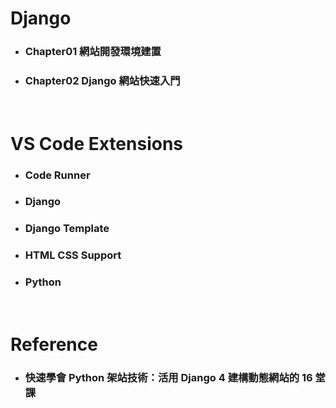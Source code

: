Django
=====
* ### Chapter01 網站開發環境建置
* ### Chapter02 Django 網站快速入門
<br />

VS Code Extensions
=====
* ### Code Runner
* ### Django
* ### Django Template
* ### HTML CSS Support
* ### Python
<br />

Reference
=====
* ### 快速學會 Python 架站技術：活用 Django 4 建構動態網站的 16 堂課
<br />
